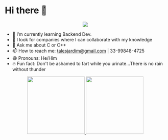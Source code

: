 # Hi there 👋

<p align="center">
  <a align="center" href="https://github.com/DenverCoder1/readme-typing-svg"><img src="https://readme-typing-svg.herokuapp.com?&font=IBM+Plex+Sans&color=F72EE2&size=25&lines=Welcome+to+my+Repo+Dev+community!;I'm+a+bachelor+in+Information+Systems;and+a+collaborative+programmer" /></a>
</p>

- 📘 I’m currently learning Backend Dev.
- 💞️ I look for companies where I can collaborate with my knowledge
- 🙋 Ask me about C or C++
- 📫 How to reach me: talesjardim@gmail.com | 33-99848-4725
- 😄 Pronouns: He/Him
- 🔥 Fun fact: Don't be ashamed to fart while you urinate...There is no rain without thunder



<div align="center">
  <a href="https://github.com/rafaballerini">
  <img height="180em" src="https://github-readme-stats.vercel.app/api?username=talesgarden&show_icons=true&theme=dark&include_all_commits=true&count_private=true"/>
  <img height="180em" src="https://github-readme-stats.vercel.app/api/top-langs/?username=talesgarden&layout=compact&langs_count=7&theme=dark"/>
</div>
